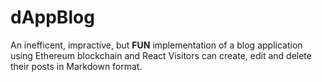 # dAppBlog
An inefficent, impractive, but **FUN** implementation of a blog application using Ethereum blockchain and React
Visitors can create, edit and delete their posts in Markdown format.

